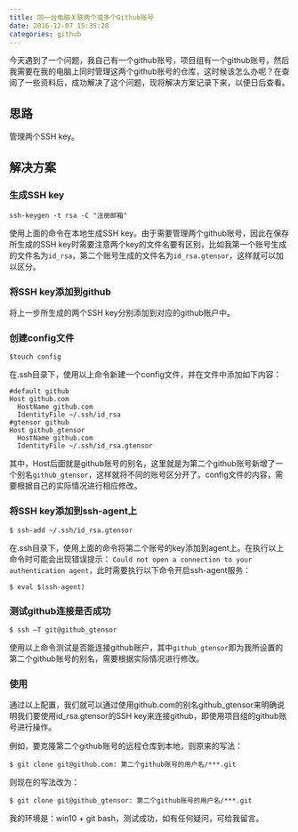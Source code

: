 ```yaml
---
title: 同一台电脑关联两个或多个Github账号
date: 2016-12-07 15:35:28
categories: github
---
```


今天遇到了一个问题，我自己有一个github账号，项目组有一个github账号，然后我需要在我的电脑上同时管理这两个github账号的仓库，这时候该怎么办呢？在查阅了一些资料后，成功解决了这个问题，现将解决方案记录下来，以便日后查看。

## 思路

管理两个SSH key。

## 解决方案

### 生成SSH key

`ssh-keygen -t rsa -C "注册邮箱"`

使用上面的命令在本地生成SSH key。由于需要管理两个github账号，因此在保存所生成的SSH key时需要注意两个key的文件名要有区别，比如我第一个账号生成的文件名为`id_rsa`，第二个账号生成的文件名为`id_rsa.gtensor`，这样就可以加以区分。

### 将SSH key添加到github

将上一步所生成的两个SSH key分别添加到对应的github账户中。

### 创建config文件

`$touch config`

在.ssh目录下，使用以上命令新建一个config文件，并在文件中添加如下内容：

	#default github
	Host github.com
	  HostName github.com
	  IdentityFile ~/.ssh/id_rsa	
	#gtensor github
	Host github_gtensor
	  HostName github.com  
	  IdentityFile ~/.ssh/id_rsa.gtensor
	
其中，Host后面就是github账号的别名，这里就是为第二个github账号新增了一个别名`github_gtensor`，这样就将不同的账号区分开了。config文件的内容，需要根据自己的实际情况进行相应修改。

### 将SSH key添加到ssh-agent上

`$ ssh-add ~/.ssh/id_rsa.gtensor`

在.ssh目录下，使用上面的命令将第二个账号的key添加到agent上。在执行以上命令时可能会出现错误提示： `Could not open a connection to your authentication agent`，此时需要执行以下命令开启ssh-agent服务：

`$ eval $(ssh-agent)`

### 测试github连接是否成功

`$ ssh –T git@github_gtensor`

使用以上命令测试是否能连接github账户，其中`github_gtensor`即为我所设置的第二个github账号的别名，需要根据实际情况进行修改。

### 使用

通过以上配置，我们就可以通过使用github.com的别名github_gtensor来明确说明我们要使用id_rsa.gtensor的SSH key来连接github，即使用项目组的github账号进行操作。

例如，要克隆第二个github账号的远程仓库到本地，则原来的写法：

	$ git clone git@github.com: 第二个github账号的用户名/***.git

则现在的写法改为：

	$ git clone git@github_gtensor: 第二个github账号的用户名/***.git
	
我的环境是：win10 + git bash，测试成功，如有任何疑问，可给我留言。